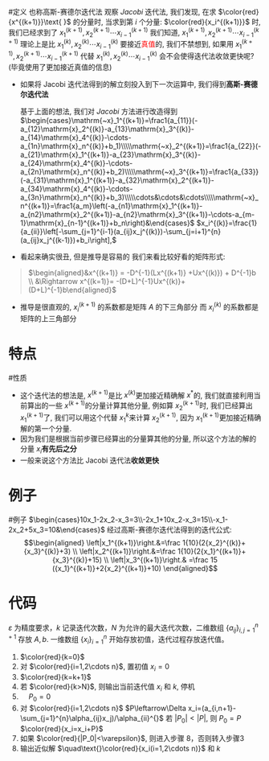 #定义 
也称高斯-赛德尔迭代法
观察 $Jacobi$ 迭代法, 我们发现, 在求 $\color{red}{x^{(k+1)}}\text{ }$ 的分量时,
当求到第 $i$ 个分量: $\color{red}{x_i^{(k+1)}}$ 时, 我们已经求到了 $x_{1}^{(k+1)},x_{2}^{(k+1)}\cdots x_{i-1}^{(k+1)}$
我们知道, $x_{1}^{(k+1)},x_{2}^{(k+1)}\cdots x_{i-1}^{(k+1)}$ 理论上是比 $x_{1}^{(k)},x_{2}^{(k)}\cdots x_{i-1}^{(k)}$ 要接近<font color="#ff0000">真值</font>的,
我们不禁想到, 如果用 $x_{1}^{(k+1)},x_{2}^{(k+1)}\cdots x_{i-1}^{(k+1)}$ 代替 $x_{1}^{(k)},x_{2}^{(k)}\cdots x_{i-1}^{(k)}$
会不会使得迭代法收敛更快呢?
(毕竟使用了更加接近真值的信息)
- 如果将 Jacobi 迭代法得到的解立刻投入到下一次运算中, 我们得到**高斯-赛德尔迭代法**


	基于上面的想法, 我们对 $Jacobi$ 方法进行改造得到
$\begin{cases}\mathrm{~x}_1^{(k+1)}=\frac1{a_{11}}(-a_{12}\mathrm{x}_2^{(k)}-a_{13}\mathrm{x}_3^{(k)}-a_{14}\mathrm{x}_4^{(k)}-\cdots-a_{1n}\mathrm{x}_n^{(k)}+b_1)\\\\\mathrm{~x}_2^{(k+1)}=\frac1{a_{22}}(-a_{21}\mathrm{x}_1^{(k+1)}-a_{23}\mathrm{x}_3^{(k)}-a_{24}\mathrm{x}_4^{(k)}-\cdots-a_{2n}\mathrm{x}_n^{(k)}+b_2)\\\\\mathrm{~x}_3^{(k+1)}=\frac1{a_{33}}(-a_{31}\mathrm{x}_1^{(k+1)}-a_{32}\mathrm{x}_2^{(k+1)}-a_{34}\mathrm{x}_4^{(k)}-\cdots-a_{3n}\mathrm{x}_n^{(k)}+b_3)\\\\\cdots&\cdots&\cdots\\\\\mathrm{~x}_n^{(k+1)}=\frac1{a_m}\left(-a_{n1}\mathrm{x}_1^{(k+1)}-a_{n2}\mathrm{x}_2^{(k+1)}-a_{n2}\mathrm{x}_3^{(k+1)}-\cdots-a_{m-1}\mathrm{x}_{n-1}^{(k+1)}+b_n\right)&\end{cases}$
$x_i^{(k)}=\frac{1}{a_{ii}}\left[-\sum_{j=1}^{i-1}(a_{ij}x_j^{(k)})-\sum_{j=i+1}^{n}(a_{ij}x_j^{(k-1)})+b_i\right],$

- 看起来确实很丑, 但是推导是容易的
我们来看比较好看的矩阵形式:
> $\begin{aligned}&x^{(k+1)} = -D^{-1}(Lx^{(k+1)} +Ux^{(k)}) + D^{-1}b \\ &\Rightarrow x^{(k=1)}= -(D+L)^{-1}Ux^{(k)}+(D+L)^{-1}b\end{aligned}$
- 推导是很直观的, $x_{i}^{(k+1)}$ 的系数都是矩阵 $A$ 的下三角部分
  而 $x_{i}^{(k)}$ 的系数都是矩阵的上三角部分

# 特点
#性质
- 这个迭代法的想法是, $x^{(k+1)}$﻿是比 $x^{(k)}$﻿更加接近精确解 $x^*$﻿的, 我们就直接利用当前算出的一些 $x^{(k+1)}$﻿的分量计算其他分量, 例如算 $x^{(k+1)}_2$﻿时, 我们已经算出 $x^{(k+1)}_1$﻿了, 我们可以用这个代替 $x^{k}_1$﻿来计算 $x^{(k+1)}_2$﻿, 因为 $x_1^{(k+1)}$﻿更加接近精确解的第一个分量.
- 因为我们是根据当前步骤已经算出的分量算其他的分量, 所以这个方法的解的分量 $x_i$﻿**有先后之分**
- 一般来说这个方法比 Jacobi 迭代法**收敛更快**

# 例子
#例子 
$\begin{cases}10x_1-2x_2-x_3=3\\-2x_1+10x_2-x_3=15\\-x_1-2x_2+5x_3=10&\end{cases}$
经过高斯-赛德尔迭代法得到的迭代公式:
$$\begin{aligned}
\left|x_1^{(k+1)}\right.&=\frac 1{10}(2{x_2}^{(k)}+{x_3}^{(k)}+3) \\
\left|x_2^{(k+1)}\right.&=\frac 1{10}(2{x_1}^{(k+1)}+{x_3}^{(k)}+15) \\
\left|x_3^{(k+1)}\right.& =\frac 15 ({x_1}^{(k+1)}+2{x_2}^{(k+1)}+10) 
\end{aligned}$$

# 代码
$\varepsilon$ 为精度要求，$k$ 记录迭代次数，$N$ 为允许的最大迭代次数，二维数组 $\{a_{ij}\}_{i,j=1}^{n+1}$ 存放 $A,b$. 一维数组 $\{x_i\}_{i=1}^n$ 开始存放初值，迭代过程存放迭代值。
1. $\color{red}{k=0}$ 
2. 对 $\color{red}{i=1,2\cdots n}$, 置初值 $x_i=0$
3. $\color{red}{k=k+1}$
4. 若 $\color{red}{k>N}$, 则输出当前迭代值 $x_{i}$ 和 $k$, 停机
5. $\quad P_0=0$
6. 对 $\color{red}{i=1,2\cdots n}$ 
   $P\leftarrow\Delta x_i=(a_{i,n+1}-\sum_{j=1}^{n}\alpha_{ij}x_j)/\alpha_{ii}^{}$ 
   若 $|P_0|<|P|$, 则 $P_0=P$
   $\color{red}{x_i=x_i+P}$
7. 如果 $\color{red}{|P_0|<\varepsilon}$, 则进入步骤 8，否则转入步骤3
8. 输出近似解 $\quad\text{}\color{red}{x_i(i=1,2\cdots n)}$ 和 $k$
